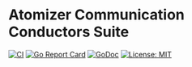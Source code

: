 # Atomizer Communication Conductors Suite

[![CI](https://github.com/benjivesterby/conductors/workflows/CI/badge.svg)](https://github.com/benjivesterby/conductors/actions)
[![Go Report Card](https://goreportcard.com/badge/github.com/benjivesterby/conductors)](https://goreportcard.com/report/github.com/benjivesterby/conductors)
[![GoDoc](https://godoc.org/github.com/benjivesterby/conductors?status.svg)](https://godoc.org/github.com/benjivesterby/conductors)
[![License: MIT](https://img.shields.io/badge/License-MIT-yellow.svg)](https://opensource.org/licenses/MIT)